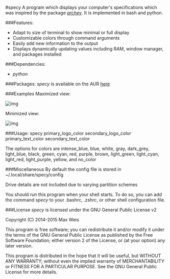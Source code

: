 #specy
A program which displays your computer's specifications which was inspired by the package [*archey*](https://aur.archlinux.org/packages/archey/). It is implemented in bash and python.

###Features:
- Adapt to size of terminal to show minimal or full display
- Customizable colors through command arguments
- Easily add new information to the output
- Displays dynamically updating values including RAM, window manager, and packages installed

###Dependencies:
- *python* 

###Packages:
*specy* is available on the AUR [here](https://aur.archlinux.org/packages/specy)

###Examples
Maximized view:

![img](https://farm8.staticflickr.com/7295/16412295802_3dcd77bbc2_n.jpg)

Minimized view:

![img](https://farm9.staticflickr.com/8677/16411466791_903a7e78e5_n.jpg)

###Usage:
    specy primary_logo_color secondary_logo_color primary_text_color secondary_text_color
    
The options for colors are intense_blue, blue, white, gray, dark_grey, light_blue, black, green, cyan, red, purple, brown, light_green, light_cyan, light_red, light_purple, yellow, and no_color


###Miscellaneous
By default the config file is stored in ~/.local/share/specy/config

Drive details are not included due to varying partition schemes

You should run this program when your shell starts. To do so, you can add the command *specy* to your .bashrc, .zshrc, or other shell configuration file.


###License
*specy* is licensed under the GNU General Public License v2


Copyright (C) 2014-2015  Max Weis

This program is free software; you can redistribute it and/or
modify it under the terms of the GNU General Public License
as published by the Free Software Foundation; either version 2
of the License, or (at your option) any later version.

This program is distributed in the hope that it will be useful,
but WITHOUT ANY WARRANTY; without even the implied warranty of
MERCHANTABILITY or FITNESS FOR A PARTICULAR PURPOSE.  See the
GNU General Public License for more details.

